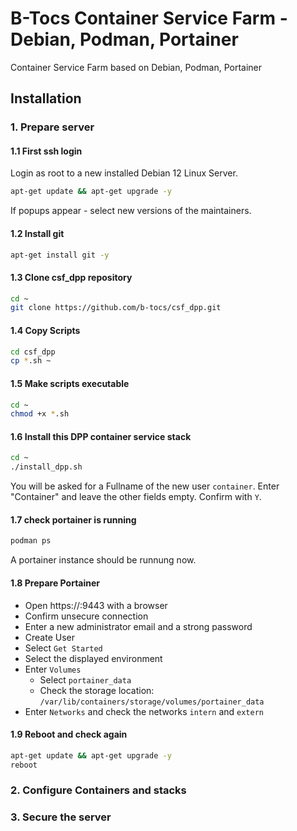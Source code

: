 # B-Tocs Container Service Farm - Debian, Podman, Portainer

Container Service Farm based on Debian, Podman, Portainer


## Installation

### 1. Prepare server

####  1.1 First ssh login

Login as root to a new installed Debian 12 Linux Server.

```bash
apt-get update && apt-get upgrade -y
```

If popups appear - select new versions of the maintainers.

#### 1.2 Install git

```bash
apt-get install git -y
```

#### 1.3 Clone csf_dpp repository
```bash
cd ~
git clone https://github.com/b-tocs/csf_dpp.git
```

#### 1.4 Copy Scripts

```bash
cd csf_dpp
cp *.sh ~
```

#### 1.5 Make scripts executable
```bash
cd ~
chmod +x *.sh
```

#### 1.6 Install this DPP container service stack
```bash
cd ~
./install_dpp.sh
```

You will be asked for a Fullname of the new user `container`. Enter "Container" and leave the other fields empty.
Confirm with `Y`.

#### 1.7 check portainer is running
```bash
podman ps
```

 A portainer instance should be runnung now.

#### 1.8 Prepare Portainer

- Open https://<yourip>:9443 with a browser
- Confirm unsecure connection
- Enter a new administrator email and a strong password
- Create User
- Select `Get Started`
- Select the displayed environment
- Enter `Volumes`
    - Select `portainer_data` 
    - Check the storage location: `/var/lib/containers/storage/volumes/portainer_data`
- Enter `Networks` and check the networks `intern` and `extern`

#### 1.9 Reboot and check again
```bash
apt-get update && apt-get upgrade -y
reboot
```

### 2. Configure Containers and stacks

### 3. Secure the server